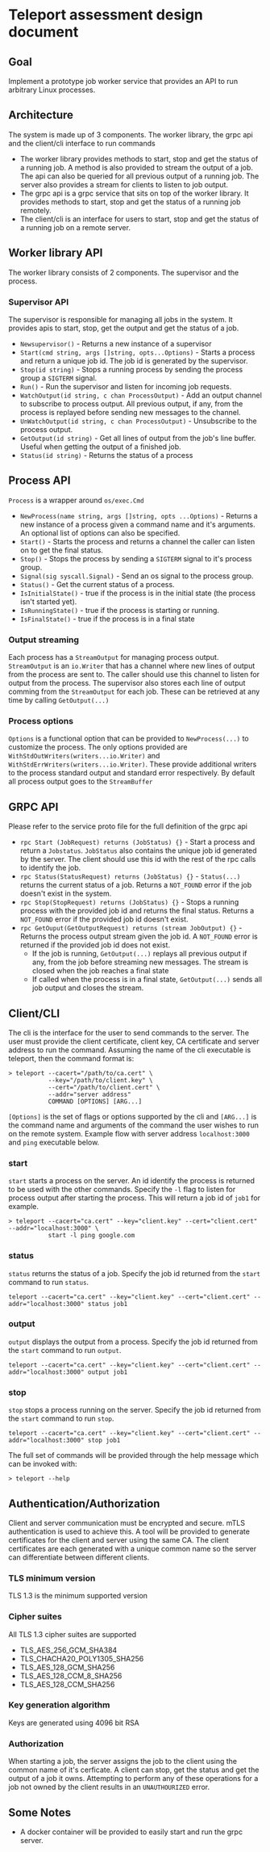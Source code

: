 # Teleport assessment design document

## Goal
Implement a prototype job worker service that provides an API to run arbitrary
Linux processes.

## Architecture
The system is made up of 3 components. The worker library, the grpc api and the client/cli interface to run commands
* The worker library provides methods to start, stop and get the status of a running job.
A method is also provided to stream the output of a job. The api can also be queried for all previous output of a running job. The server also provides a stream for clients to listen to job output.
* The grpc api is a grpc service that sits on top of the worker library. It provides methods to start, stop and get the status of a running job remotely. 
* The client/cli is an interface for users to start, stop and get the status of a running job on a remote server.

## Worker library API
The worker library consists of 2 components. The supervisor and the process.
### Supervisor API
The supervisor is responsible for managing all jobs in the system. It provides apis to start, stop, get the output and get the status of a job. 
* `Newsupervisor()` - Returns a new instance of a supervisor
* `Start(cmd string, args []string, opts...Options)` - Starts a process and return a unique job id. The job id is generated by the supervisor.
* `Stop(id string)` - Stops a running process by sending the process group a `SIGTERM` signal.
* `Run()` - Run the supervisor and listen for incoming job requests.
* `WatchOutput(id string, c chan ProcessOutput)` - Add an output channel to subscribe to process output. All previous output, if any, from the process is replayed before sending new messages to the channel.
* `UnWatchOutput(id string, c chan ProcessOutput)` - Unsubscribe to the process output.
* `GetOutput(id string)` - Get all lines of output from the job's line buffer. Useful when getting the output of a finished job.
* `Status(id string)` - Returns the status of a process


## Process API
`Process` is a wrapper around `os/exec.Cmd`
* `NewProcess(name string, args []string, opts ...Options)` - Returns a new instance of a process given a command name and it's arguments. An optional list of options can also be specified.
* `Start()` - Starts the process and returns a channel the caller can listen on to get the final status.
* `Stop()` - Stops the process by sending a `SIGTERM` signal to it's process group.
* `Signal(sig syscall.Signal)` - Send an os signal to the process group.
* `Status()` - Get the current status of a process.
* `IsInitialState()` - true if the process is in the initial state (the process isn't started yet).
* `IsRunningState()` - true if the process is starting or running.
* `IsFinalState()` - true if the process is in a final state

### Output streaming
Each process has a `StreamOutput` for managing process output. `StreamOutput` is an `io.Writer` that has a channel where new lines of output from the process are sent to. The caller should use this channel to listen for output from the process. The supervisor also stores each line of output comming from the `StreamOutput` for each job. These can be retrieved at any time by calling `GetOutput(...)`

### Process options
`Options` is a functional option that can be provided to `NewProcess(...)` to customize the process. The only options provided are `WithStdOutWriters(writers...io.Writer)` and `WithStdErrWriters(writers...io.Writer)`. These provide additional writers to the process standard output and standard error respectively. By default all process output goes to the `StreamBuffer`

## GRPC API
Please refer to the service proto file for the full definition of the grpc api
* `rpc Start (JobRequest) returns (JobStatus) {}` - Start a process and return a `Jobstatus`. `JobStatus` also contains the unique job id generated by the server. The client should use this id with the rest of the rpc calls to identify the job. 
* `rpc Status(StatusRequest) returns (JobStatus) {}` - `Status(...)` returns the current status of a job. Returns a `NOT_FOUND` error if the job doesn't exist in the system.
* `rpc Stop(StopRequest) returns (JobStatus) {}` - Stops a running process with the provided job id and returns the final status. Returns a `NOT_FOUND` error if the provided job id doesn't exist.
* `rpc GetOuput(GetOutputRequest) returns (stream JobOutput) {}` - Returns the process output stream given the job id. A `NOT_FOUND` error is returned if the provided job id does not exist. 
    * If the job is running, `GetOutput(...)` replays all previous output if any, from the job before streaming new messages. The stream is closed when the job reaches a final state
    * If called when the process is in a final state, `GetOutput(...)` sends all job output and closes the stream.
    
## Client/CLI
The cli is the interface for the user to send commands to the server. The user must provide the client certificate, client key, CA certificate and server address to run the command. Assuming the name of the cli executable is teleport, then the command format is: 
```shell
> teleport --cacert="/path/to/ca.cert" \
           --key="/path/to/client.key" \ 
           --cert="/path/to/client.cert" \
           --addr="server address" 
           COMMAND [OPTIONS] [ARG...]
 ```
`[Options]` is the set of flags or options supported by the cli and `[ARG...]` is the command name and arguments of the command the user wishes to run on the remote system. Example flow with server address `localhost:3000` and `ping` executable below. 
### start 
`start` starts a process on the server. An id identify the process is returned to be used with the other commands. Specify the `-l` flag to listen for process output after starting the process. This will return a job id of `job1` for example.
```shell
> teleport --cacert="ca.cert" --key="client.key" --cert="client.cert" --addr="localhost:3000" \
           start -l ping google.com
```
### status
`status` returns the status of a job. Specify the job id returned from the `start` command to run `status`.
```shell
teleport --cacert="ca.cert" --key="client.key" --cert="client.cert" --addr="localhost:3000" status job1
```
### output
`output` displays the output from a process. Specify the job id returned from the `start` command to run `output`.
```shell
teleport --cacert="ca.cert" --key="client.key" --cert="client.cert" --addr="localhost:3000" output job1
```
### stop
`stop` stops a process running on the server. Specify the job id returned from the `start` command to run `stop`.
```shell
teleport --cacert="ca.cert" --key="client.key" --cert="client.cert" --addr="localhost:3000" stop job1
```
The full set of commands will be provided through the help message which can be invoked with:
```shell
> teleport --help
```

## Authentication/Authorization
Client and server communication must be encrypted and secure. mTLS authentication is used to achieve this. A tool will be provided to generate certificates for the client and server using the same CA. The client certificates are each generated with a unique common name so the server can differentiate between different clients.
### TLS minimum version
TLS 1.3 is the minimum supported version
### Cipher suites
All TLS 1.3 cipher suites are supported
* TLS_AES_256_GCM_SHA384
* TLS_CHACHA20_POLY1305_SHA256
* TLS_AES_128_GCM_SHA256
* TLS_AES_128_CCM_8_SHA256
* TLS_AES_128_CCM_SHA256
### Key generation algorithm
Keys are generated using 4096 bit RSA

### Authorization
When starting a job, the server assigns the job to the client using the common name of it's cerficate. A client can stop, get the status and get the output of a job it owns. Attempting to perform any of these operations for a job not owned by the client results in an `UNAUTHOURIZED` error.

## Some Notes
* A docker container will be provided to easily start and run the grpc server.

